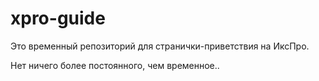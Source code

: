 # xpro-guide

Это временный репозиторий для странички-приветствия на ИксПро.

Нет ничего более постоянного, чем временное.. 

